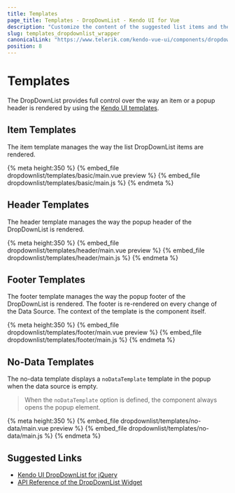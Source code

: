 ```yaml
---
title: Templates
page_title: Templates - DropDownList - Kendo UI for Vue
description: "Customize the content of the suggested list items and the suggested list elements of a Kendo UI DropDownList wrapper for Vue."
slug: templates_dropdownlist_wrapper
canonicalLink: "https://www.telerik.com/kendo-vue-ui/components/dropdowns/dropdownlist/custom-rendering/"
position: 8
---
```


<div><WrapperBanner link="/kendo-vue-ui/components/dropdowns/dropdownlist/custom-rendering"></WrapperBanner></div>

# Templates

The DropDownList provides full control over the way an item or a popup header is rendered by using the [Kendo UI templates](https://docs.telerik.com/kendo-ui/framework/templates/overview).

## Item Templates

The item template manages the way the list DropDownList items are rendered.

{% meta height:350 %}
{% embed_file dropdownlist/templates/basic/main.vue preview %}
{% embed_file dropdownlist/templates/basic/main.js %}
{% endmeta %}

## Header Templates

The header template manages the way the popup header of the DropDownList is rendered.

{% meta height:350 %}
{% embed_file dropdownlist/templates/header/main.vue preview %}
{% embed_file dropdownlist/templates/header/main.js %}
{% endmeta %}

## Footer Templates

The footer template manages the way the popup footer of the DropDownList is rendered. The footer is re-rendered on every change of the Data Source. The context of the template is the component itself.

{% meta height:350 %}
{% embed_file dropdownlist/templates/footer/main.vue preview %}
{% embed_file dropdownlist/templates/footer/main.js %}
{% endmeta %}

## No-Data Templates

The no-data template displays a `noDataTemplate` template in the popup when the data source is empty.

> When the `noDataTemplate` option is defined, the component always opens the popup element.

{% meta height:350 %}
{% embed_file dropdownlist/templates/no-data/main.vue preview %}
{% embed_file dropdownlist/templates/no-data/main.js %}
{% endmeta %}

## Suggested Links

* [Kendo UI DropDownList for jQuery](https://docs.telerik.com/kendo-ui/controls/editors/dropdownlist/overview)
* [API Reference of the DropDownList Widget](https://docs.telerik.com/kendo-ui/api/javascript/ui/dropdownlist)

